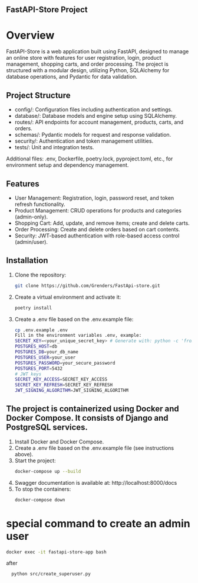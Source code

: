  ## FastAPI-Store Project

# Overview

FastAPI-Store is a web application built using FastAPI, designed to manage an online store with features for user registration, login, product management, shopping carts, and order processing. The project is structured with a modular design, utilizing Python, SQLAlchemy for database operations, and Pydantic for data validation.

## Project Structure
- config/: Configuration files including authentication and settings.
- database/: Database models and engine setup using SQLAlchemy.
- routes/: API endpoints for account management, products, carts, and orders.
- schemas/: Pydantic models for request and response validation.
- security/: Authentication and token management utilities.
- tests/: Unit and integration tests.

Additional files: .env, Dockerfile, poetry.lock, pyproject.toml, etc., for environment setup and dependency management.

## Features

- User Management: Registration, login, password reset, and token refresh functionality.
- Product Management: CRUD operations for products and categories (admin-only).
- Shopping Cart: Add, update, and remove items; create and delete carts.
- Order Processing: Create and delete orders based on cart contents.
- Security: JWT-based authentication with role-based access control (admin/user).

## Installation

1. Clone the repository:
   ```bash
   git clone https://github.com/Grenders/FastApi-store.git

2. Create a virtual environment and activate it:
   ```bash
   poetry install

3. Create a .env file based on the .env.example file:
   ```bash
   cp .env.example .env
   Fill in the environment variables .env, example:
   SECRET_KEY=<your_unique_secret_key> # Generate with: python -c 'from django.core.management.utils import get_random_secret_key; print(get_random_secret_key())'
   POSTGRES_HOST=db
   POSTGRES_DB=your_db_name
   POSTGRES_USER=your_user
   POSTGRES_PASSWORD=your_secure_password
   POSTGRES_PORT=5432
   # JWT keys
   SECRET_KEY_ACCESS=SECRET_KEY_ACCESS
   SECRET_KEY_REFRESH=SECRET_KEY_REFRESH
   JWT_SIGNING_ALGORITHM=JWT_SIGNING_ALGORITHM


## The project is containerized using Docker and Docker Compose. It consists of Django and PostgreSQL services.

1. Install Docker and Docker Compose.
2. Create a .env file based on the .env.example file (see instructions above).
3. Start the project:
   ```bash
   docker-compose up --build
4. Swagger documentation is available at: http://localhost:8000/docs
5. To stop the containers:
    ```bash
   docker-compose down


# special command to create an admin user
   ```bash
   docker exec -it fastapi-store-app bash
```
after
 ```bash
   python src/create_superuser.py